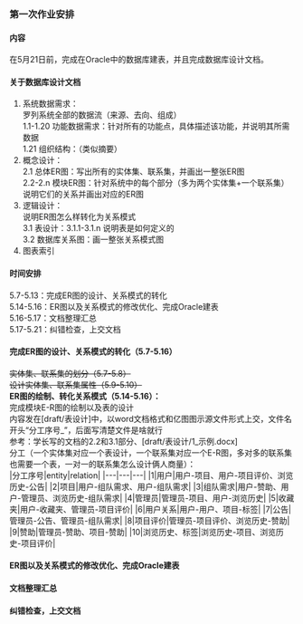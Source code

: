 ### 第一次作业安排
#### 内容
在5月21日前，完成在Oracle中的数据库建表，并且完成数据库设计文档。
#### 关于数据库设计文档

1. 系统数据需求：  
罗列系统全部的数据流（来源、去向、组成）</br>
1.1-1.20 功能数据需求：针对所有的功能点，具体描述该功能，并说明其所需数据</br>
1.21 组织结构：（类似摘要）
2. 概念设计：</br>
   2.1 总体ER图：写出所有的实体集、联系集，并画出一整张ER图  
   2.2-2.n 模块ER图：针对系统中的每个部分（多为两个实体集+一个联系集）说明它们的关系并画出对应的ER图
3. 逻辑设计：  
   说明ER图怎么样转化为关系模式</br>
   3.1 表设计：3.1.1-3.1.n 说明表是如何定义的  
   3.2 数据库关系图：画一整张关系模式图
4. 图表索引

#### 时间安排
5.7-5.13：完成ER图的设计、关系模式的转化  
5.14-5.16：ER图以及关系模式的修改优化、完成Oracle建表  
5.16-5.17：文档整理汇总  
5.17-5.21：纠错检查，上交文档  

#### 完成ER图的设计、关系模式的转化（5.7-5.16）
<del>实体集、联系集的划分（5.7-5.8）</del>  
<del>设计实体集、联系集属性（5.9-5.10）</del>  
**ER图的绘制、转化关系模式（5.14-5.16）：**  
完成模块E-R图的绘制以及表的设计  
内容发在[draft/表设计]中，以word文档格式和亿图图示源文件形式上交，文件名开头“分工序号_”，后面写清楚文件是啥就行  
参考：学长写的文档的2.2和3.1部分、[draft/表设计/1_示例.docx]  
分工（一个实体集对应一个表设计，一个联系集对应一个E-R图，多对多的联系集也需要一个表，一对一的联系集怎么设计俩人商量）：  
|分工序号|entity|relation|
|---|---|---|
|1|用户|用户-项目、用户-项目评价、浏览历史-公告|
|2|项目|用户-组队需求、用户-组队需求|
|3|组队需求|用户-赞助、用户-管理员、浏览历史-组队需求|
|4|管理员|管理员-项目、用户-浏览历史|
|5|收藏夹|用户-收藏夹、管理员-项目评价|
|6|用户关系|用户-用户、项目-标签|
|7|公告|管理员-公告、管理员-组队需求|
|8|项目评价|管理员-项目评价、浏览历史-赞助|
|9|赞助|管理员-赞助、项目-赞助|
|10|浏览历史、标签|浏览历史-项目、浏览历史-项目评价|
#### ER图以及关系模式的修改优化、完成Oracle建表
#### 文档整理汇总
#### 纠错检查，上交文档
